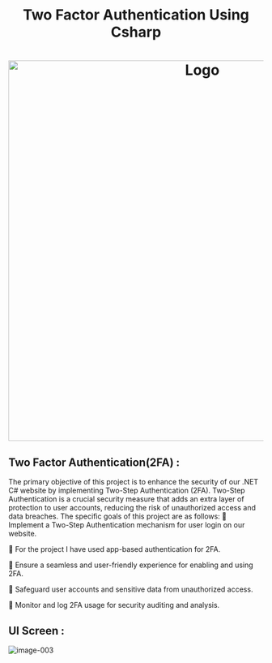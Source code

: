 
<h1 align="center" >Two Factor Authentication Using Csharp</h1>


<h1 align="center" ><img src="https://github.com/MANISH-SAHANI/Two-Factor-Authentication-Using-Csharp/assets/91081774/7b06bb10-4c8c-4a21-b5e7-d00a33992698" alt="Logo" width="750" /></h1>


<h2>Two Factor Authentication(2FA) :  </h2> 

The primary objective of this project is to enhance the security of our .NET C# website by implementing Two-Step Authentication (2FA). Two-Step Authentication is a crucial security measure that adds an extra layer of protection to user accounts, reducing the risk of unauthorized access and data breaches. The specific goals of this project are as follows:
 Implement a Two-Step Authentication mechanism for user login on our website.

 For the project I have used app-based authentication for 2FA.

 Ensure a seamless and user-friendly experience for enabling and using 2FA.

 Safeguard user accounts and sensitive data from unauthorized access.

 Monitor and log 2FA usage for security auditing and analysis.


   
<h2>UI Screen :  </h2> 

![image-003](https://github.com/MANISH-SAHANI/Two-Factor-Authentication-Using-Csharp/assets/91081774/38fe0d33-f650-4355-9095-033eb312cf6b)



